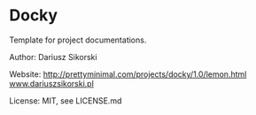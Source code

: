 # Docky
Template for project documentations.

Author: Dariusz Sikorski

Website:
http://prettyminimal.com/projects/docky/1.0/lemon.html
www.dariuszsikorski.pl

License: MIT, see LICENSE.md
